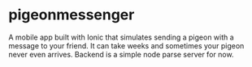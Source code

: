 # pigeonmessenger
A mobile app built with Ionic that simulates sending a pigeon with a message to your friend. It can take weeks and sometimes your pigeon never even arrives. Backend is a simple node parse server for now.
